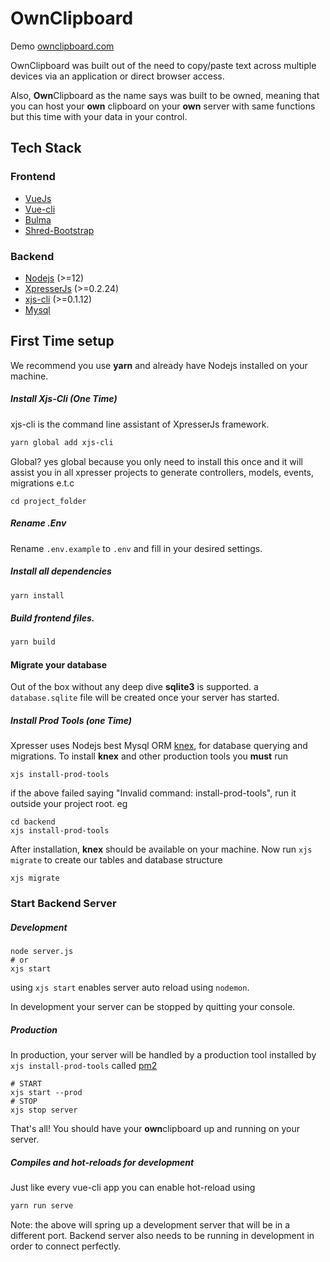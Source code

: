 # OwnClipboard
Demo [ownclipboard.com](https://ownclipboard.com)

OwnClipboard was built out of the need to copy/paste text across multiple devices via an application or direct browser access.

Also, **Own**Clipboard as the name says was built to be owned, meaning that you can host your **own** clipboard on
your **own** server with same functions but this time with your data in your control.


## Tech Stack
### Frontend
- [VueJs](https://www.npmjs.com/package/vue)
- [Vue-cli](https://www.npmjs.com/package/@vue/cli)
- [Bulma](https://www.npmjs.com/package/bulma)
- [Shred-Bootstrap](https://www.npmjs.com/package/shred-bootstrap)

### Backend
- [Nodejs](https://nodejs.org) (>=12)
- [XpresserJs](https://xpresserjs.com) (>=0.2.24)
- [xjs-cli](https://xpresserjs.com/xjs-cli.html) (>=0.1.12)
- [Mysql](https://www.npmjs.com/package/mysql)


## First Time setup
We recommend you use **yarn** and already have Nodejs installed on your machine.

##### Install Xjs-Cli (One Time)
xjs-cli is the command line assistant of XpresserJs framework.
```sh
yarn global add xjs-cli
```
Global? yes global because you only need to install this once and it will assist you in all xpresser projects to generate controllers, models, events, migrations e.t.c


```
cd project_folder
```

##### Rename .Env
Rename `.env.example` to `.env` and fill in your desired settings.

##### Install all dependencies
```sh
yarn install
```

##### Build frontend files.
```sh
yarn build
```

#### Migrate your database
Out of the box without any deep dive **sqlite3** is supported. a `database.sqlite` file will be created once your server has started.

##### Install Prod Tools (one Time)
Xpresser uses Nodejs best Mysql ORM [knex](https://www.npmjs.com/package/knex), for database querying and migrations.
To install **knex** and other production tools you **must** run
```shell script
xjs install-prod-tools
```
if the above failed saying "Invalid command: install-prod-tools", run it outside your project root.
eg
```shell script
cd backend
xjs install-prod-tools
```

After installation, **knex** should be available on your machine.
Now run `xjs  migrate` to create our tables and database structure
```shell script
xjs migrate
```

### Start Backend Server
##### Development
```shell script
node server.js
# or
xjs start
```
using `xjs start` enables server auto reload using `nodemon`.

In development your server can be stopped by quitting your console.

##### Production
In production, your server will be handled by a production tool installed by `xjs install-prod-tools` called [pm2](https://www.npmjs.com/package/pm2)
```shell script
# START
xjs start --prod
# STOP
xjs stop server
```

That's all! You should have your **own**clipboard up and running on your server.


##### Compiles and hot-reloads for development
Just like every vue-cli app you can enable hot-reload using
```sh
yarn run serve
```
Note: the above will spring up a development server that will be in a different port.
Backend server also needs to be running in development in order to connect perfectly.
